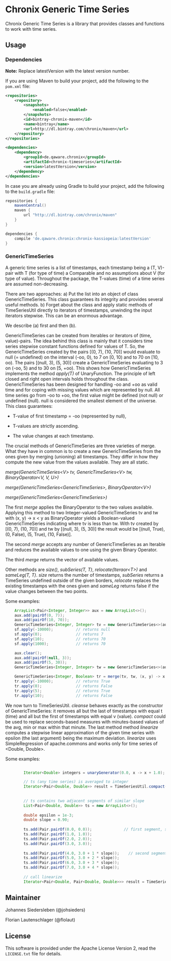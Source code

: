 # Chronix Generic Time Series
Chronix Generic Time Series is a library that provides classes and functions to work with time series.

## Usage

### Dependencies
**Note:** Replace latestVersion with the latest version number.

If you are using Maven to build your project, add the following to the `pom.xml` file:
```xml
<repositories>
    <repository>
        <snapshots>
            <enabled>false</enabled>
        </snapshots>
        <id>bintray-chronix-maven</id>
        <name>bintray</name>
        <url>http://dl.bintray.com/chronix/maven</url>
    </repository>
</repositories>

<dependencies>
    <dependency>
        <groupId>de.qaware.chronix</groupId>
        <artifactId>chronix-timeseries</artifactId>
        <version>latestVersion</version>
    </dependency>
</dependencies>
```

In case you are already using Gradle to build your project, add the following to the `build.gradle` file:
```groovy
repositories {
    mavenCentral()
    maven { 
        url "http://dl.bintray.com/chronix/maven" 
    }
}

dependencies {
	compile 'de.qaware.chronix:chronix-kassiopeia:latestVersion'
}
```

### GenericTimeSeries

A generic time series is a list of timestamps, each timestamp being a (T, V)-pair
with T (for type of time) a Comparable and no assumptions about V (for type of value). Throughout the package,
the T-values (time) of a time series are assumed non-decreasing.

There are two approaches:
a) Put the list into an object of class GenericTimeSeries. This class guarantees its integrity and provides several useful methods.
b) Forget about the class and apply static methods of TimeSeriesUtil directly to iterators of timestamps, 
   unwinding the input iterators stepwise. This can be an enormous advantage. 

We describe (a) first and then (b).

GenericTimeSeries can be created from iterables or iterators of (time, value)-pairs.
The idea behind this class is mainly that it considers time series stepwise constant functions defined for values of T.
So, the GenericTimeSeries created by the pairs [(0, 7), (10, 70)] would evaluate to null (= undefined) on the interval 
(-oo, 0), to 7 on [0, 10) and to 70 on [10, oo). The pairs [(null, 3), (5, 30)] create a GenericTimeSeries evaluating to 3 
on (-oo, 5) and to 30 on [5, +oo). This shows how GenericTimeSeries implements the method *apply(T)* of UnaryFunction.
The principle of left closed and right open intervals holds throughout the class.
GenericTimeSeries has been designed for handling -oo and +oo as valid time and for coping with missing values
which are represented by null. All time series go from -oo to +oo, the first value
might be defined (not null) or undefined (null). null is considered the smallest element of the universe.
This class guarantees:

 * T-value of first timestamp =  -oo (represented by null),

 * T-values are strictly ascending.

 * The value changes at each timestamp.

The crucial methods of GenericTimeSeries are three varieties of merge. What they have in common is to
create a new GenericTimeSeries from the ones given by merging (unioning) all timestamps. They differ in how they compute
the new value from the values available. They are all static.

*merge(GenericTimeSeries\<V\> tv, GenericTimeSeries\<V\> tw, BinaryOperator\<V, V, U\>)*

*merge(GenericTimeSeries\<GenericTimeSeries\>, BinaryOperator\<V\>)*

*merge(GenericTimeSeries\<GenericTimeSeries\>)*

The first *merge* applies the BinaryOperator to the two values available. Applying
this method to two Integer-valued GenericTimeSeries tv and tw with (x, y) -> x < y as BinaryOperator yields
a Boolean-valued GenericTimeSeries indicating where tv is less than tw. With tv created by
[(0, 7), (10, 70)] and tw by [(null, 3), (5, 30)] the result would be
[(null, True), (0, False), (5, True), (10, False)].

The second *merge* accepts any number of GenericTimeSeries as an Iterable and reduces the available values
to one using the given Binary Operator.

The third *merge* returns the vector of available values.

Other methods are *size()*, *subSeries(T, T)*, *relocate(Iteraor\<T\>)* and *sameLeg(T, T)*.
*size* returns the number of timestamps, *subSeries* returns a TimeSeries undefined outside of the given borders, 
*relocate* replaces the existing timestamps with the ones given and
*sameLeg* returns false if the value changes between the two points. 

Some examples:
```java
	ArrayList<Pair<Integer, Integer>> aux = new ArrayList<>();
	aux.add(pairOf(0, 7));
	aux.add(pairOf(10, 70));
	GenericTimeSeries<Integer, Integer> tv = new GenericTimeSeries<>(aux);
	sf.apply(-10000);          // returns null
	sf.apply(0);               // returns 7
	sf.apply(10);              // returns 70
	sf.apply(1000);            // returns 70

	aux.clear();
	aux.add(pairOf(null, 3));
	aux.add(pairOf(5, 30));
	GenericTimeSeries<Integer, Integer> tw = new GenericTimeSeries<>(aux);

	GenericTimeSeries<Integer, Boolean> tr = merge(tv, tw, (x, y) -> x < y);
	tr.apply(-10000);          // returns True
	tr.apply(0);               // returns False
	tr.apply(5);               // returns True
	tr.apply(10);              // returns False
```

We now turn to TimeSeriesUtil. *cleanse* behaves exactly as the constructor of GenericTimeSeries: it removes all but the last
of timestamps with equal t (time) and all but the first of timestamps with equal v (value). *compact* could be used to
replace seconds-based measures with minutes-based values of the avg, min or max within that minute. 
The last method method *linearize* computes a stepwise linear approximation of the given time series with epsilon 
(the last argument) being the maximum deviation. *linearize* uses SimpleRegression of apache.commons and works only 
for time series of <Double, Double>.

Some examples:
```java

		Iterator<Double> integers = unaryGenerator(0.0, x -> x + 1.0);   // the integers

        // ts (any time series) is averaged to integer 
        Iterator<Pair<Double, Double>> result = TimeSeriesUtil.compact(ts.iterator(), integers, avg);
        
        
        // ts contains two adjacent segments of similar slope
        List<Pair<Double, Double>> ts = new ArrayList<>();
        
        double epsilon = 1e-3;
        double slope = 0.90;
        
        ts.add(Pair.pairOf(0.0, 0.0));              // first segment, slope = 1.0
        ts.add(Pair.pairOf(1.0, 1.0));
        ts.add(Pair.pairOf(2.0, 2.0));
        ts.add(Pair.pairOf(3.0, 3.0));
        
        ts.add(Pair.pairOf(4.0, 3.0 + 1 * slope));    // second segment, slope = slope
        ts.add(Pair.pairOf(5.0, 3.0 + 2 * slope));
        ts.add(Pair.pairOf(6.0, 3.0 + 3 * slope));
        ts.add(Pair.pairOf(7.0, 3.0 + 4 * slope));
        
        // call linearize
        Iterator<Pair<Double, Pair<Double, Double>>> result = TimeSeriesUtil.linearize(ts.iterator(), epsilon);
```
## Maintainer

Johannes Siedersleben (@johsieders)

Florian Lautenschlager (@flolaut)

## License

This software is provided under the Apache License Version 2, read the `LICENSE.txt` file for details.
